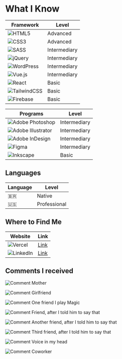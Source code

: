 
# What I Know

| Framework | Level |
|-----|-----|
| ![HTML5](https://img.shields.io/badge/html5-%23E34F26.svg?style=for-the-badge&logo=html5&logoColor=white) | Advanced |
| ![CSS3](https://img.shields.io/badge/css3-%231572B6.svg?style=for-the-badge&logo=css3&logoColor=white) | Advanced |
| ![SASS](https://img.shields.io/badge/SASS-hotpink.svg?style=for-the-badge&logo=SASS&logoColor=white) | Intermediary |
| ![jQuery](https://img.shields.io/badge/jquery-%230769AD.svg?style=for-the-badge&logo=jquery&logoColor=white) | Intermediary |
| ![WordPress](https://img.shields.io/badge/WordPress-%23117AC9.svg?style=for-the-badge&logo=WordPress&logoColor=white) | Intermediary |
| ![Vue.js](https://img.shields.io/badge/vuejs-%2335495e.svg?style=for-the-badge&logo=vuedotjs&logoColor=%234FC08D) | Intermediary |
| ![React](https://img.shields.io/badge/react-%2320232a.svg?style=for-the-badge&logo=react&logoColor=%2361DAFB) | Basic |
| ![TailwindCSS](https://img.shields.io/badge/tailwindcss-%2338B2AC.svg?style=for-the-badge&logo=tailwind-css&logoColor=white) | Basic |
| ![Firebase](https://img.shields.io/badge/firebase-%23039BE5.svg?style=for-the-badge&logo=firebase) | Basic |

| Programs | Level |
|-----|-----|
| ![Adobe Photoshop](https://img.shields.io/badge/adobe%20photoshop-%2331A8FF.svg?style=for-the-badge&logo=adobe%20photoshop&logoColor=white) | Intermediary |
| ![Adobe Illustrator](https://img.shields.io/badge/adobe%20illustrator-%23FF9A00.svg?style=for-the-badge&logo=adobe%20illustrator&logoColor=white) | Intermediary |
| ![Adobe InDesign](https://img.shields.io/badge/Adobe%20InDesign-49021F?style=for-the-badge&logo=adobeindesign&logoColor=white) | Intermediary |
| ![Figma](https://img.shields.io/badge/figma-%23F24E1E.svg?style=for-the-badge&logo=figma&logoColor=white) | Intermediary |
| ![Inkscape](https://img.shields.io/badge/Inkscape-e0e0e0?style=for-the-badge&logo=inkscape&logoColor=080A13) | Basic |

## Languages
| Language | Level |
|-----|-----|
| 🇧🇷 | Native |
| 🇺🇸 | Professional |


## Where to Find Me
| Website | Link |
|-----|-----|
| ![Vercel](https://img.shields.io/badge/vercel-%23000000.svg?style=for-the-badge&logo=vercel&logoColor=white) | [Link](https://thunderbeetle.vercel.app/) |
| ![LinkedIn](https://img.shields.io/badge/linkedin-%230077B5.svg?style=for-the-badge&logo=linkedin&logoColor=white) | [Link](https://www.linkedin.com/in/trovao-matheus/) |

## Comments I received

![Comment](https://placehold.co/400x200/1A1A1C/E0B650?text=%22He+is+amazing%22)
Mother

![Comment](https://placehold.co/400x200/1A1A1C/E0B650?text=%22I+like+wheen+he+cook%22)
Girlfriend

![Comment](https://placehold.co/400x200/1A1A1C/E0B650?text=%22I+like+play+Magic+with+him%22)
One friend I play Magic

![Comment](https://placehold.co/400x200/1A1A1C/E0B650?text=%22The+best+guy+I+could+work+with%22)
Friend, after I told him to say that

![Comment](https://placehold.co/400x200/1A1A1C/E0B650?text=%22He+is+great!+You+should+talk+with+him%22)
Another friend, after I told him to say that

![Comment](https://placehold.co/400x200/1A1A1C/E0B650?text=%22I+miss+this+guy,+he+is+the+best!%22)
Third friend, after I told him to say that

![Comment](https://placehold.co/400x200/1A1A1C/E0B650?text=%22He+listen+to+me%22)
Voice in my head

![Comment](https://placehold.co/400x200/1A1A1C/E0B650?text=%22He+listen+some+weird+musics%22)
Coworker

